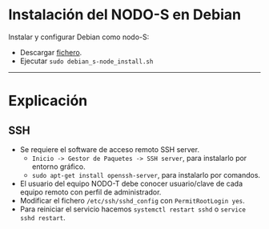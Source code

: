 
# Instalación del NODO-S en Debian

Instalar y configurar Debian como nodo-S:
* Descargar [fichero](../../../bin/debian_s-node_install.sh).
* Ejecutar `sudo debian_s-node_install.sh`

---

# Explicación

## SSH

* Se requiere el software de acceso remoto SSH server.
    * `Inicio -> Gestor de Paquetes -> SSH server`, para instalarlo por entorno gráfico.
    * `sudo apt-get install openssh-server`, para instalarlo por comandos.
* El usuario del equipo NODO-T debe conocer usuario/clave de cada equipo remoto con perfil de administrador.
* Modificar el fichero `/etc/ssh/sshd_config` con `PermitRootLogin yes`.
* Para reiniciar el servicio hacemos `systemctl restart sshd` o `service sshd restart`.
